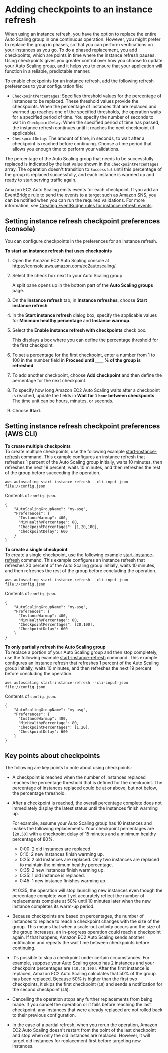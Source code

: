 # Adding checkpoints to an instance refresh<a name="asg-adding-checkpoints-instance-refresh"></a>

When using an instance refresh, you have the option to replace the entire Auto Scaling group in one continuous operation\. However, you might prefer to replace the group in phases, so that you can perform verifications on your instances as you go\. To do a phased replacement, you add checkpoints, which are points in time where the instance refresh pauses\. Using checkpoints gives you greater control over how you choose to update your Auto Scaling group, and it helps you to ensure that your application will function in a reliable, predictable manner\.

To enable checkpoints for an instance refresh, add the following refresh preferences to your configuration file:
+ `CheckpointPercentages`: Specifies threshold values for the percentage of instances to be replaced\. These threshold values provide the checkpoints\. When the percentage of instances that are replaced and warmed up reaches one of the specified thresholds, the operation waits for a specified period of time\. You specify the number of seconds to wait in `CheckpointDelay`\. When the specified period of time has passed, the instance refresh continues until it reaches the next checkpoint \(if applicable\)\.
+ `CheckpointDelay`: The amount of time, in seconds, to wait after a checkpoint is reached before continuing\. Choose a time period that allows you enough time to perform your validations\.

The percentage of the Auto Scaling group that needs to be successfully replaced is indicated by the last value shown in the `CheckpointPercentages` array\. The operation doesn't transition to `Successful` until this percentage of the group is replaced successfully, and each instance is warmed up and ready to start serving traffic again\. 

Amazon EC2 Auto Scaling emits events for each checkpoint\. If you add an EventBridge rule to send the events to a target such as Amazon SNS, you can be notified when you can run the required validations\. For more information, see [Creating EventBridge rules for instance refresh events](cloud-watch-events.md#monitor-events-eventbridge-sns)\.

## Setting instance refresh checkpoint preferences \(console\)<a name="setting-checkpoint-preferences-console"></a>

You can configure checkpoints in the preferences for an instance refresh\.

**To start an instance refresh that uses checkpoints**

1. Open the Amazon EC2 Auto Scaling console at [https://console\.aws\.amazon\.com/ec2autoscaling/](https://console.aws.amazon.com/ec2autoscaling/)\.

1. Select the check box next to your Auto Scaling group\.

   A split pane opens up in the bottom part of the **Auto Scaling groups** page\. 

1. On the **Instance refresh** tab, in **Instance refreshes**, choose **Start instance refresh**\.

1. In the **Start instance refresh** dialog box, specify the applicable values for **Minimum healthy percentage** and **Instance warmup**\. 

1. Select the **Enable instance refresh with checkpoints** check box\.

   This displays a box where you can define the percentage threshold for the first checkpoint\. 

1. To set a percentage for the first checkpoint, enter a number from 1 to 100 in the number field in **Proceed until \_\_\_\_ % of the group is refreshed**\. 

1. To add another checkpoint, choose **Add checkpoint** and then define the percentage for the next checkpoint\.

1. To specify how long Amazon EC2 Auto Scaling waits after a checkpoint is reached, update the fields in **Wait for `1` `hour` between checkpoints**\. The time unit can be hours, minutes, or seconds\.

1. Choose **Start**\. 

## Setting instance refresh checkpoint preferences \(AWS CLI\)<a name="setting-checkpoint-preferences-cli"></a>

**To create multiple checkpoints**  
To create multiple checkpoints, use the following example [start\-instance\-refresh](https://docs.aws.amazon.com/cli/latest/reference/autoscaling/start-instance-refresh.html) command\. This example configures an instance refresh that refreshes 1 percent of the Auto Scaling group initially, waits 10 minutes, then refreshes the next 19 percent, waits 10 minutes, and then refreshes the rest of the group before succeeding the operation\.

```
aws autoscaling start-instance-refresh --cli-input-json file://config.json
```

Contents of `config.json`\.

```
{
    "AutoScalingGroupName": "my-asg",
    "Preferences": {
      "InstanceWarmup": 400,
      "MinHealthyPercentage": 80,
      "CheckpointPercentages": [1,20,100],
      "CheckpointDelay": 600
    }
}
```

**To create a single checkpoint**  
To create a single checkpoint, use the following example [start\-instance\-refresh](https://docs.aws.amazon.com/cli/latest/reference/autoscaling/start-instance-refresh.html) command\. This example configures an instance refresh that refreshes 20 percent of the Auto Scaling group initially, waits 10 minutes, and then refreshes the rest of the group before concluding the operation\.

```
aws autoscaling start-instance-refresh --cli-input-json file://config.json
```

Contents of `config.json`\.

```
{
    "AutoScalingGroupName": "my-asg",
    "Preferences": {
      "InstanceWarmup": 400,
      "MinHealthyPercentage": 80,
      "CheckpointPercentages": [20,100],
      "CheckpointDelay": 600
    }
}
```

**To only partially refresh the Auto Scaling group**  
To replace a portion of your Auto Scaling group and then stop completely, use the following example [start\-instance\-refresh](https://docs.aws.amazon.com/cli/latest/reference/autoscaling/start-instance-refresh.html) command\. This example configures an instance refresh that refreshes 1 percent of the Auto Scaling group initially, waits 10 minutes, and then refreshes the next 19 percent before concluding the operation\.

```
aws autoscaling start-instance-refresh --cli-input-json file://config.json
```

Contents of `config.json`\.

```
{
    "AutoScalingGroupName": "my-asg",
    "Preferences": {
      "InstanceWarmup": 400,
      "MinHealthyPercentage": 80,
      "CheckpointPercentages": [1,20],
      "CheckpointDelay": 600
    }
}
```

## Key points about checkpoints<a name="instance-refresh-checkpoints-considerations"></a>

The following are key points to note about using checkpoints:
+ A checkpoint is reached when the number of instances replaced reaches the percentage threshold that is defined for the checkpoint\. The percentage of instances replaced could be at or above, but not below, the percentage threshold\. 
+ After a checkpoint is reached, the overall percentage complete does not immediately display the latest status until the instances finish warming up\. 

  For example, assume your Auto Scaling group has 10 instances and makes the following replacements\. Your checkpoint percentages are `[20,50]` with a checkpoint delay of 15 minutes and a minimum healthy percentage of 80%\.
  + 0:00: 2 old instances are replaced\. 
  + 0:10: 2 new instances finish warming up\. 
  + 0:25: 2 old instances are replaced\. Only two instances are replaced to maintain the minimum healthy percentage\.
  + 0:35: 2 new instances finish warming up\. 
  + 0:35: 1 old instance is replaced\.
  + 0:45: 1 new instance finishes warming up\.

  At 0:35, the operation will stop launching new instances even though the percentage complete won't yet accurately reflect the number of replacements complete at 50% until 10 minutes later when the new instance completes its warm\-up period\.
+ Because checkpoints are based on percentages, the number of instances to replace to reach a checkpoint changes with the size of the group\. This means that when a scale\-out activity occurs and the size of the group increases, an in\-progress operation could reach a checkpoint again\. If that happens, Amazon EC2 Auto Scaling sends another notification and repeats the wait time between checkpoints before continuing\.
+ It's possible to skip a checkpoint under certain circumstances\. For example, suppose your Auto Scaling group has 2 instances and your checkpoint percentages are `[10,40,100]`\. After the first instance is replaced, Amazon EC2 Auto Scaling calculates that 50% of the group has been replaced\. Because 50% is higher than the first two checkpoints, it skips the first checkpoint \(`10`\) and sends a notification for the second checkpoint \(`40`\)\.
+ Cancelling the operation stops any further replacements from being made\. If you cancel the operation or it fails before reaching the last checkpoint, any instances that were already replaced are not rolled back to their previous configuration\. 
+ In the case of a partial refresh, when you rerun the operation, Amazon EC2 Auto Scaling doesn't restart from the point of the last checkpoint and stop when only the old instances are replaced\. However, it will target old instances for replacement first before targeting new instances\. 